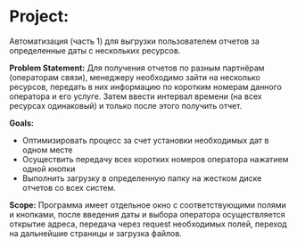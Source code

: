 # Project: 
Автоматизация (часть 1) для выгрузки пользователем отчетов за определенные даты с нескольких ресурсов.

**Problem Statement:** Для получения отчетов по разным партнёрам (операторам связи), менеджеру необходимо зайти на несколько ресурсов, передать в них информацию по коротким номерам данного оператора и его услуге. Затем ввести интервал времени (на всех ресурсах одинаковый) и только после этого получить отчет.

**Goals:**

* Оптимизировать процесс за счет установки необходимых дат в одном месте
* Осуществить передачу всех коротких номеров оператора нажатием одной кнопки
* Выполнить загрузку в определенную папку на жестком диске отчетов со всех систем.
  
**Scope:** Программа имеет отдельное окно с соответствующими полями и кнопками, после введения даты и выбора оператора осуществляется открытие адреса, передача через request необходимых полей, переход на дальнейшие страницы и загрузка файлов.
